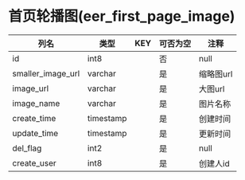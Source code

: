 # 首页轮播图(eer_first_page_image)
| 列名   | 类型   | KEY  | 可否为空 | 注释   |
| ---- | ---- | ---- | ---- | ---- |
|id|int8||否|null|
|smaller_image_url|varchar||是|缩略图url|
|image_url|varchar||是|大图url|
|image_name|varchar||是|图片名称|
|create_time|timestamp||是|创建时间|
|update_time|timestamp||是|更新时间|
|del_flag|int2||是|null|
|create_user|int8||是|创建人id|

